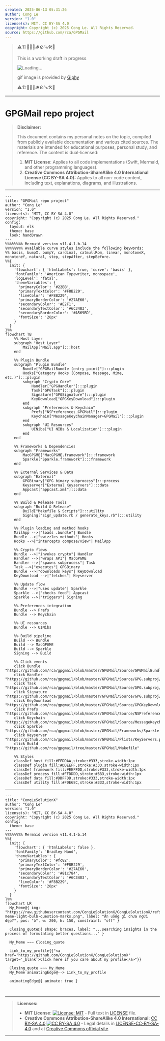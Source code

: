 ```yaml
---
created: 2025-06-13 05:31:26
author: Cong Le
version: "1.0"
license(s): MIT, CC BY-SA 4.0
copyright: Copyright (c) 2025 Cong Le. All Rights Reserved.
source: https://github.com/rca/GPGMail
---
```



> ⚠️🏗️🚧🦺🧱🪵🪨🪚🛠️👷
> 
> This is a working draft in progress
> 
> ![Loading...](https://media0.giphy.com/media/v1.Y2lkPTc5MGI3NjExZHAzM2xua2tid2JucnJwajY3amp4ZTVtdm9qYm9wMXgyY2drMTlxbyZlcD12MV9pbnRlcm5hbF9naWZfYnlfaWQmY3Q9Zw/in7R7WASiy3rq/giphy.gif)
>
> gif image is provided by [Giphy](https://giphy.com)
> 
> ⚠️🏗️🚧🦺🧱🪵🪨🪚🛠️👷


----



# GPGMail repo project
> **Disclaimer:**
>
> This document contains my personal notes on the topic,
> compiled from publicly available documentation and various cited sources.
> The materials are intended for educational purposes, personal study, and reference.
> The content is dual-licensed:
> 1. **MIT License:** Applies to all code implementations (Swift, Mermaid, and other programming languages).
> 2. **Creative Commons Attribution-ShareAlike 4.0 International License (CC BY-SA 4.0):** Applies to all non-code content, including text, explanations, diagrams, and illustrations.
---


```mermaid
---
title: "GPGMail repo project"
author: "Cong Le"
version: "1.0"
license(s): "MIT, CC BY-SA 4.0"
copyright: "Copyright (c) 2025 Cong Le. All Rights Reserved."
config:
  layout: elk
  theme: base
  look: handDrawn
---
%%%%%%%% Mermaid version v11.4.1-b.14
%%%%%%%% Available curve styles include the following keywords:
%% basis, bumpX, bumpY, cardinal, catmullRom, linear, monotoneX, monotoneY, natural, step, stepAfter, stepBefore.
%%{
  init: {
    'flowchart': { 'htmlLabels': true, 'curve': 'basis' },
    'fontFamily': 'American Typewriter, monospace',
    'logLevel': 'fatal',
    'themeVariables': {
      'primaryColor': '#22BB',
      'primaryTextColor': '#F8B229',
      'lineColor': '#F8B229',
      'primaryBorderColor': '#27AE60',
      'secondaryColor': '#E2F1',
      'secondaryTextColor': '#6C3483',
      'secondaryBorderColor': '#A569BD',
      'fontSize': '20px'
    }
  }
}%%
flowchart TB
    %% Host Layer
    subgraph "Host Layer"
        MailApp["Mail.app"]:::host
    end

    %% Plugin Bundle
    subgraph "Plugin Bundle" 
        Bundle["GPGMailBundle (entry point)"]:::plugin
        Hooks["Category Hooks (Compose, Message, Mime, etc.)"]:::plugin
        subgraph "Crypto Core"
            Handler["GPGHandler"]:::plugin
            Task["GPGTask"]:::plugin
            Signature["GPGSignature"]:::plugin
            KeyDownload["GPGKeyDownload"]:::plugin
        end
        subgraph "Preferences & Keychain"
            Prefs["NSPreferences_GPGMail"]:::plugin
            Keychain["MessageKeychainManager+GPGMail"]:::plugin
        end
        subgraph "UI Resources"
            UINibs["UI NIBs & Localization"]:::plugin
        end
    end

    %% Frameworks & Dependencies
    subgraph "Frameworks"
        MacGPGME["MacGPGME.framework"]:::framework
        Sparkle["Sparkle.framework"]:::framework
    end

    %% External Services & Data
    subgraph "External"
        GPGBinary["GPG binary subprocess"]:::process
        Keyserver["External Keyservers"]:::data
        Appcast["appcast.xml"]:::data
    end

    %% Build & Release Tools
    subgraph "Build & Release"
        Build["Makefile & Scripts"]:::utility
        Signing["sign_update.rb / generate_keys.rb"]:::utility
    end

    %% Plugin loading and method hooks
    MailApp -->|"loads .bundle"| Bundle
    Bundle -->|"swizzles methods"| Hooks
    Hooks -->|"intercepts compose/view"| MailApp

    %% Crypto flows
    Bundle -->|"invokes crypto"| Handler
    Handler -->|"wraps API"| MacGPGME
    Handler -->|"spawns subprocess"| Task
    Task -->|"executes"| GPGBinary
    Bundle -->|"downloads keys"| KeyDownload
    KeyDownload -->|"fetches"| Keyserver

    %% Update flow
    Bundle -->|"uses update"| Sparkle
    Sparkle -->|"checks feed"| Appcast
    Sparkle -->|"triggers"| Signing

    %% Preferences integration
    Bundle --> Prefs
    Bundle --> Keychain

    %% UI resources
    Bundle --> UINibs

    %% Build pipeline
    Build --> Bundle
    Build --> MacGPGME
    Build --> Sparkle
    Signing --> Build

    %% Click events
    click Bundle "https://github.com/rca/gpgmail/blob/master/GPGMail/Source/GPGMailBundle.m"
    click Handler "https://github.com/rca/gpgmail/blob/master/GPGMail/Source/GPG.subproj/GPGHandler.m"
    click Task "https://github.com/rca/gpgmail/blob/master/GPGMail/Source/GPG.subproj/GPGTask.m"
    click Signature "https://github.com/rca/gpgmail/blob/master/GPGMail/Source/GPG.subproj/GPGSignature.m"
    click KeyDownload "https://github.com/rca/gpgmail/blob/master/GPGMail/Source/GPGKeyDownload.m"
    click Prefs "https://github.com/rca/gpgmail/blob/master/GPGMail/Source/NSPreferences_GPGMail.m"
    click Keychain "https://github.com/rca/gpgmail/blob/master/GPGMail/Source/MessageKeychainManager+GPGMail.m"
    click Sparkle "https://github.com/rca/gpgmail/blob/master/GPGMail/Frameworks/Sparkle.framework"
    click Keyserver "https://github.com/rca/gpgmail/blob/master/GPGMail/Plists/KeyServers.plist"
    click Build "https://github.com/rca/gpgmail/tree/master/GPGMail/Makefile"

    %% Styles
    classDef host fill:#FFDDAA,stroke:#333,stroke-width:1px
    classDef plugin fill:#DDEEFF,stroke:#333,stroke-width:1px
    classDef framework fill:#EEFFDD,stroke:#333,stroke-width:1px
    classDef process fill:#FFDDDD,stroke:#333,stroke-width:1px
    classDef data fill:#DDFFDD,stroke:#333,stroke-width:1px
    classDef utility fill:#F0E68C,stroke:#333,stroke-width:1px
```

----

<!-- 
```mermaid
%% Current Mermaid version
info
```  -->


```mermaid
---
title: "CongLeSolutionX"
author: "Cong Le"
version: "1.0"
license(s): "MIT, CC BY-SA 4.0"
copyright: "Copyright (c) 2025 Cong Le. All Rights Reserved."
config:
  theme: base
---
%%%%%%%% Mermaid version v11.4.1-b.14
%%{
  init: {
    'flowchart': { 'htmlLabels': false },
    'fontFamily': 'Bradley Hand',
    'themeVariables': {
      'primaryColor': '#fc82',
      'primaryTextColor': '#F8B229',
      'primaryBorderColor': '#27AE60',
      'secondaryColor': '#81c784',
      'secondaryTextColor': '#6C3483',
      'lineColor': '#F8B229',
      'fontSize': '20px'
    }
  }
}%%
flowchart LR
  My_Meme@{ img: "https://raw.githubusercontent.com/CongLeSolutionX/CongLeSolutionX/refs/heads/main/assets/images/My-meme-light-bulb-question-marks.png", label: "Ăn uống gì chưa ngừi đẹp?", pos: "b", w: 200, h: 150, constraint: "off" }

  Closing_quote@{ shape: braces, label: "...searching insights in the process of formulating better questions..." }
    
  My_Meme ~~~ Closing_quote
    
  Link_to_my_profile{{"<a href='https://github.com/CongLeSolutionX/CongLeSolutionX' target='_blank'>Click here if you care about my profile</a>"}}

  Closing_quote ~~~ My_Meme
  My_Meme animatingEdge@--> Link_to_my_profile
  
  animatingEdge@{ animate: true }



```

---
>**Licenses:**
>
>- **MIT License:**  [![License: MIT](https://img.shields.io/badge/License-MIT-yellow.svg)](LICENSE) - Full text in [LICENSE](LICENSE) file.
>- **Creative Commons Attribution-ShareAlike 4.0 International**: [CC BY-SA 4.0](https://creativecommons.org/licenses/by-sa/4.0/) [![CC BY-SA 4.0](https://licensebuttons.net/l/by-sa/4.0/88x31.png)](https://creativecommons.org/licenses/by-sa/4.0/) - Legal details in [LICENSE-CC-BY-SA-4.0](THE_PAST/LICENSE-CC-BY-SA-4.0) and at [Creative Commons official site](https://creativecommons.org/licenses/by-sa/4.0/).
>
---
